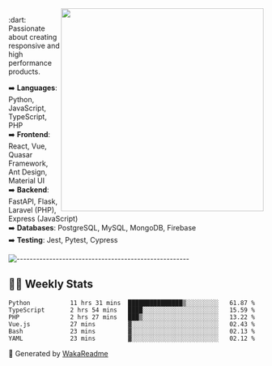 <img src="https://github-readme-stats.vercel.app/api?username=iguit0&show_icons=true&include_all_commits=true&count_private=true&theme=dracula" min-width="400px" max-width="400px" width="400px" align="right" />

<p align="left"> 
  :dart: Passionate about creating responsive and high performance products.
</p>

<p align="left">
  ➡️ <strong>Languages</strong>: Python, JavaScript, TypeScript, PHP<br>
  ➡️ <strong>Frontend</strong>: React, Vue, Quasar Framework, Ant Design, Material UI<br>
  ➡️ <strong>Backend</strong>: FastAPI, Flask, Laravel (PHP), Express (JavaScript)<br>
  ➡️ <strong>Databases</strong>: PostgreSQL, MySQL, MongoDB, Firebase<br>
  ➡️ <strong>Testing</strong>: Jest, Pytest, Cypress<br>
</p>

![-----------------------------------------------------](https://raw.githubusercontent.com/andreasbm/readme/master/assets/lines/vintage.png)

## :man_technologist: Weekly Stats
<!--START_SECTION:waka-->

```text
Python           11 hrs 31 mins  ███████████████▒░░░░░░░░░   61.87 %
TypeScript       2 hrs 54 mins   ████░░░░░░░░░░░░░░░░░░░░░   15.59 %
PHP              2 hrs 27 mins   ███▒░░░░░░░░░░░░░░░░░░░░░   13.22 %
Vue.js           27 mins         ▓░░░░░░░░░░░░░░░░░░░░░░░░   02.43 %
Bash             23 mins         ▓░░░░░░░░░░░░░░░░░░░░░░░░   02.13 %
YAML             23 mins         ▓░░░░░░░░░░░░░░░░░░░░░░░░   02.12 %
```

<!--END_SECTION:waka-->

🚀 Generated by [WakaReadme](https://github.com/athul/waka-readme)
